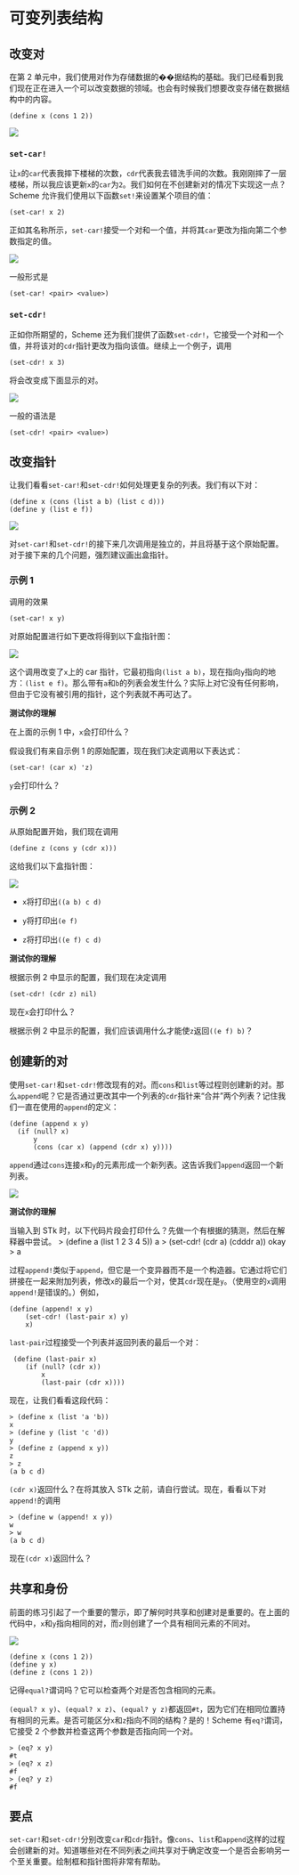 # 可变列表结构

## 改变对

在第 2 单元中，我们使用对作为存储数据的��据结构的基础。我们已经看到我们现在正在进入一个可以改变数据的领域。也会有时候我们想要改变存储在数据结构中的内容。

`(define x (cons 1 2))`

![](img/lab9-1.png)

### `set-car!`

让`x`的`car`代表我摔下楼梯的次数，`cdr`代表我去错洗手间的次数。我刚刚摔了一层楼梯，所以我应该更新`x`的`car`为`2`。我们如何在不创建新对的情况下实现这一点？Scheme 允许我们使用以下函数`set!`来设置某个项目的值：

```
(set-car! x 2) 
```

正如其名称所示，`set-car!`接受一个对和一个值，并将其`car`更改为指向第二个参数指定的值。

![](img/lab9-2.png)

一般形式是

```
(set-car! <pair> <value>) 
```

### `set-cdr!`

正如你所期望的，Scheme 还为我们提供了函数`set-cdr!`，它接受一个对和一个值，并将该对的`cdr`指针更改为指向该值。继续上一个例子，调用

```
(set-cdr! x 3) 
```

将会改变成下面显示的对。

![](img/lab9-3.png)

一般的语法是

```
(set-cdr! <pair> <value>) 
```

## 改变指针

让我们看看`set-car!`和`set-cdr!`如何处理更复杂的列表。我们有以下对：

```
(define x (cons (list a b) (list c d)))
(define y (list e f)) 
```

![](img/e9eca21e818d614542c7d11dc0a02991.jpg)

对`set-car!`和`set-cdr!`的接下来几次调用是独立的，并且将基于这个原始配置。对于接下来的几个问题，强烈建议画出盒指针。

### 示例 1

调用的效果

```
(set-car! x y) 
```

对原始配置进行如下更改将得到以下盒指针图：

![](img/e8df21a04636ad2a014ee759e45a051d.jpg)

这个调用改变了`x`上的 car 指针，它最初指向`(list a b)`，现在指向`y`指向的地方：`(list e f)`。那么带有`a`和`b`的列表会发生什么？实际上对它没有任何影响，但由于它没有被引用的指针，这个列表就不再可达了。

**测试你的理解**

在上面的示例 1 中，`x`会打印什么？

假设我们有来自示例 1 的原始配置，现在我们决定调用以下表达式：

```
(set-car! (car x) 'z)
```

`y`会打印什么？

### 示例 2

从原始配置开始，我们现在调用

```
(define z (cons y (cdr x))) 
```

这给我们以下盒指针图：

![](img/753b11755ec16e689afc20e958891000.jpg)

+   `x`将打印出`((a b) c d)`

+   `y`将打印出`(e f)`

+   `z`将打印出`((e f) c d)`

**测试你的理解**

根据示例 2 中显示的配置，我们现在决定调用

```
(set-cdr! (cdr z) nil)
```

现在`x`会打印什么？

根据示例 2 中显示的配置，我们应该调用什么才能使`z`返回`((e f) b)`？

## 创建新的对

使用`set-car!`和`set-cdr!`修改现有的对。而`cons`和`list`等过程则创建新的对。那么`append`呢？它是否通过更改其中一个列表的`cdr`指针来“合并”两个列表？记住我们一直在使用的`append`的定义：

```
(define (append x y)
  (if (null? x)
      y
      (cons (car x) (append (cdr x) y)))) 
```

`append`通过`cons`连接`x`和`y`的元素形成一个新列表。这告诉我们`append`返回一个新列表。

![](img/lab9-4.png)

**测试你的理解**

当输入到 STk 时，以下代码片段会打印什么？先做一个有根据的猜测，然后在解释器中尝试。 > (define a (list 1 2 3 4 5)) a > (set-cdr! (cdr a) (cdddr a)) okay > a

过程`append!`类似于`append`，但它是一个变异器而不是一个构造器。它通过将它们拼接在一起来附加列表，修改`x`的最后一个对，使其`cdr`现在是`y`。（使用空的`x`调用`append!`是错误的。）例如，

```
(define (append! x y)
    (set-cdr! (last-pair x) y)
    x)
```

`last-pair`过程接受一个列表并返回列表的最后一个对：

```
 (define (last-pair x)
    (if (null? (cdr x))
        x
        (last-pair (cdr x))))
```

现在，让我们看看这段代码：

```
> (define x (list 'a 'b))
x      
> (define y (list 'c 'd))
y
> (define z (append x y))
z     
> z
(a b c d)
```

`(cdr x)`返回什么？在将其放入 STk 之前，请自行尝试。现在，看看以下对`append!`的调用

```
> (define w (append! x y))
w
> w
(a b c d)
```

现在`(cdr x)`返回什么？

## 共享和身份

前面的练习引起了一个重要的警示，即了解何时共享和创建对是重要的。在上面的代码中，`x`和`y`指向相同的对，而`z`则创建了一个具有相同元素的不同对。

![](img/lab9-5.png)

```
(define x (cons 1 2))
(define y x)
(define z (cons 1 2)) 
```

记得`equal?`谓词吗？它可以检查两个对是否包含相同的元素。

`(equal? x y)`、`(equal? x z)`、`(equal? y z)`都返回`#t`，因为它们在相同位置持有相同的元素。是否可能区分`x`和`z`指向不同的结构？是的！Scheme 有`eq?`谓词，它接受 2 个参数并检查这两个参数是否指向同一个对。

```
> (eq? x y)
#t
> (eq? x z)
#f
> (eq? y z)
#f 
```

## 要点

`set-car!`和`set-cdr!`分别改变`car`和`cdr`指针。像`cons`、`list`和`append`这样的过程会创建新的对。知道哪些对在不同列表之间共享对于确定改变一个是否会影响另一个至关重要。绘制框和指针图将非常有帮助。
